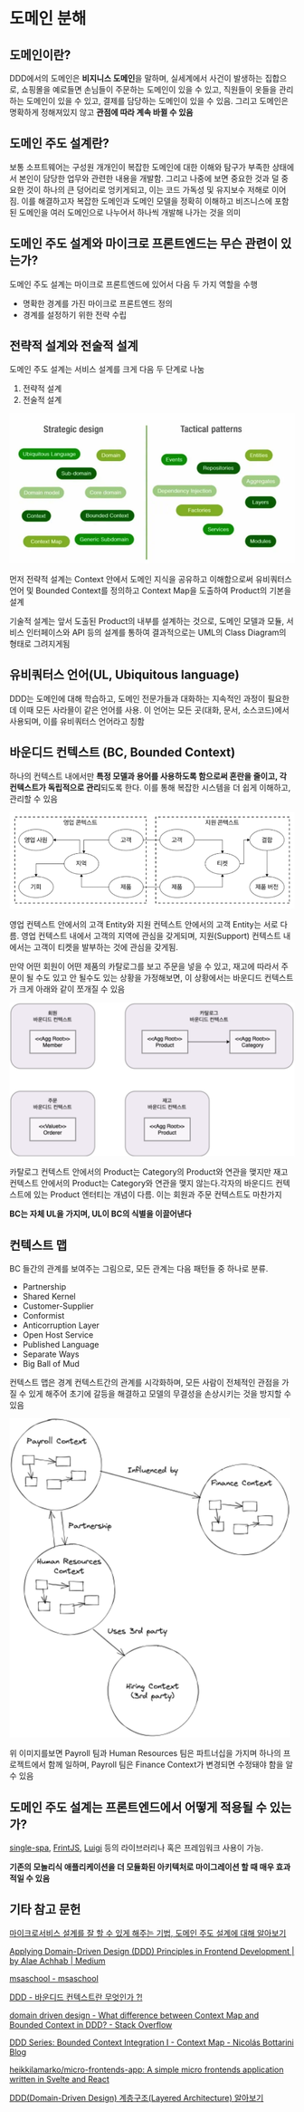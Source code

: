# 도메인 분해

## 도메인이란?

DDD에서의 도메인은 **비지니스 도메인**을 말하며, 실세계에서 사건이 발생하는 집합으로, 쇼핑몰을 예로들면 손님들이 주문하는 도메인이 있을 수 있고, 직원들이 옷들을 관리하는 도메인이 있을 수 있고, 결제를 담당하는 도메인이 있을 수 있음. 그리고 도메인은 명확하게 정해져있지 않고 **관점에 따라 계속 바뀔 수 있음**

## 도메인 주도 설계란?

보통 소프트웨어는 구성원 개개인이 복잡한 도메인에 대한 이해와 탐구가 부족한 상태에서 본인이 담당한 업무와 관련한 내용을 개발함. 그리고 나중에 보면 중요한 것과 덜 중요한 것이 하나의 큰 덩어리로 엉키게되고, 이는 코드 가독성 및 유지보수 저해로 이어짐. 이를 해결하고자 복잡한 도메인과 도메인 모델을 정확히 이해하고 비즈니스에 포함된 도메인을 여러 도메인으로 나누어서 하나씩 개발해 나가는 것을 의미

## 도메인 주도 설계와 마이크로 프론트엔드는 무슨 관련이 있는가?

도메인 주도 설계는 마이크로 프론트엔드에 있어서 다음 두 가지 역할을 수행

- 명확한 경계를 가진 마이크로 프론트엔드 정의
- 경계를 설정하기 위한 전략 수립

## 전략적 설계와 전술적 설계

도메인 주도 설계는 서비스 설계를 크게 다음 두 단계로 나눔

1. 전략적 설계
2. 전술적 설계

![전략별로 언급되는 키워드](image.png)

먼저 전략적 설계는 Context 안에서 도메인 지식을 공유하고 이해함으로써 유비쿼터스 언어 및 Bounded Context를 정의하고 Context Map을 도출하여 Product의 기본을 설계

기술적 설계는 앞서 도출된 Product의 내부를 설계하는 것으로, 도메인 모델과 모듈, 서비스 인터페이스와 API 등의 설계를 통하여 결과적으로는 UML의 Class Diagram의 형태로 그려지게됨

## 유비쿼터스 언어(UL, Ubiquitous language)

DDD는 도메인에 대해 학습하고, 도메인 전문가들과 대화하는 지속적인 과정이 필요한데 이때 모든 사라믈이 같은 언어를 사용. 이 언어는 모든 곳(대화, 문서, 소스코드)에서 사용되며, 이를 유비쿼터스 언어라고 칭함

## 바운디드 컨텍스트 (BC, Bounded Context)

하나의 컨텍스트 내에서만 **특정 모델과 용어를 사용하도록 함으로써 혼란을 줄이고, 각 컨텍스트가 독립적으로 관리**되도록 한다. 이를 통해 복잡한 시스템을 더 쉽게 이해하고, 관리할 수 있음

![alt text](image-2.png)

영업 컨텍스트 안에서의 고객 Entity와 지원 컨텍스트 안에서의 고객 Entity는 서로 다름. 영업 컨텍스트 내에서 고객의 지역에 관심을 갖게되며, 지원(Support) 컨텍스트 내에서는 고객이 티켓을 발부하는 것에 관심을 갖게됨.

만약 어떤 회원이 어떤 제품의 카탈로그를 보고 주문을 넣을 수 있고, 재고에 따라서 주문이 될 수도 있고 안 될수도 있는 상황을 가정해보면, 이 상황에서는 바운디드 컨텍스트가 크게 아래와 같이 쪼개질 수 있음

![alt text](image-3.png)

카탈로그 컨텍스트 안에서의 Product는 Category의 Product와 연관을 맺지만 재고 컨텍스트 안에서의 Product는 Category와 연관을 맺지 않는다.각자의 바운디드 컨텍스트에 있는 Product 엔터티는 개념이 다름. 이는 회원과 주문 컨텍스트도 마찬가지

**BC는 자체 UL을 가지며, UL이 BC의 식별을 이끌어낸다**

## 컨텍스트 맵

BC 들간의 관계를 보여주는 그림으로, 모든 관계는 다음 패턴들 중 하나로 분류.

- Partnership
- Shared Kernel
- Customer-Supplier
- Conformist
- Anticorruption Layer
- Open Host Service
- Published Language
- Separate Ways
- Big Ball of Mud

컨텍스트 맵은 경계 컨텍스트간의 관계를 시각화하며, 모든 사람이 전체적인 관점을 가질 수 있게 해주어 초기에 갈등을 해결하고 모델의 무결성을 손상시키는 것을 방지할 수 있음

![컨텍스트 맵](image-1.png)

위 이미지를보면 Payroll 팀과 Human Resources 팀은 파트너십을 가지며 하나의 프로젝트에서 함께 일하며, Payroll 팀은 Finance Context가 변경되면 수정돼야 함을 알 수 있음

## 도메인 주도 설계는 프론트엔드에서 어떻게 적용될 수 있는가?

[single-spa](https://single-spa.js.org/), [FrintJS](https://frint.js.org/), [Luigi](https://luigi-project.io/) 등의 라이브러리나 혹은 프레임워크 사용이 가능.

**기존의 모놀리식 애플리케이션을 더 모듈화된 아키텍처로 마이그레이션 할 때 매우 효과적일 수 있음**

## 기타 참고 문헌

[마이크로서비스 설계를 잘 할 수 있게 해주는 기법, 도메인 주도 설계에 대해 알아보기](https://devocean.sk.com/blog/techBoardDetail.do?ID=165765&boardType=techBlog)

[Applying Domain-Driven Design (DDD) Principles in Frontend Development | by Alae Achhab | Medium](https://alaedev.medium.com/applying-domain-driven-design-ddd-principles-in-frontend-development-fc67c8d28cc9)

[msaschool - msaschool](https://www.msaschool.io/operation/design/design-two/)

[DDD - 바운디드 컨텍스트란 무엇인가 ?!](https://jaehoney.tistory.com/252)

[domain driven design - What difference between Context Map and Bounded Context in DDD? - Stack Overflow](https://stackoverflow.com/questions/57637489/what-difference-between-context-map-and-bounded-context-in-ddd)

[DDD Series: Bounded Context Integration I - Context Map - Nicolás Bottarini Blog](https://nbottarini.com/en/posts/2022/09/22/ddd_bounded_context_integration_i/)

[heikkilamarko/micro-frontends-app: A simple micro frontends application written in Svelte and React](https://github.com/heikkilamarko/micro-frontends-app?tab=readme-ov-file)

[DDD(Domain-Driven Design) 계층구조(Layered Architecture) 알아보기](https://dev-coco.tistory.com/166)
